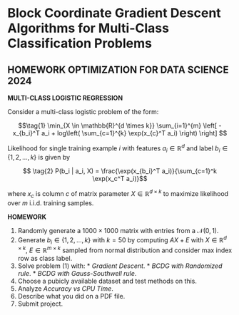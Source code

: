 # Block Coordinate Gradient Descent Algorithms for Multi-Class Classification Problems  
## HOMEWORK OPTIMIZATION FOR DATA SCIENCE 2024  
**MULTI-CLASS LOGISTIC REGRESSION**  

Consider a multi-class logistic problem of the form: 

$$\tag{1} \min_{X \in \mathbb{R}^{d \times k}} \sum_{i=1}^{m} \left[ -x_{b_i}^T a_i + log\left( \sum_{c=1}^{k} \exp(x_{c}^T a_i) \right) \right] $$

Likelihood for single training example $i$ with features $a_i \in \mathbb{R}^{d}$ and label $b_i \in \{1, 2, \ldots, k\}$ is given by  

$$ \tag{2} P(b_i | a_i, X) = \frac{\exp(x_{b_i}^T a_i)}{\sum_{c=1}^k \exp(x_c^T a_i)}$$

where $x_c$ is column $c$ of matrix parameter $X \in \mathbb{R}^{d \times k}$ to maximize likelihood over $m$ i.i.d. training samples.

**HOMEWORK**
1. Randomly generate a $1000 \times 1000$ matrix with entries from a $\mathcal{N}(0,1)$.
2. Generate $b_i \in \{1, 2, \ldots, k\}$ with $k = 50$ by computing $AX + E$ with $X \in \mathbb{R}^{d \times k}$, $E \in \mathbb{R}^{m \times k}$ sampled from normal distribution and consider max index row as class label.
3. Solve problem $(1)$ with:     * *Gradient Descent*.     * *BCDG with Randomized rule*.     * *BCDG with Gauss-Southwell rule*.
4. Choose a pubicly available dataset and test methods on this.
5. Analyze *Accuracy vs CPU Time*.
6. Describe what you did on a PDF file.
7. Submit project.
